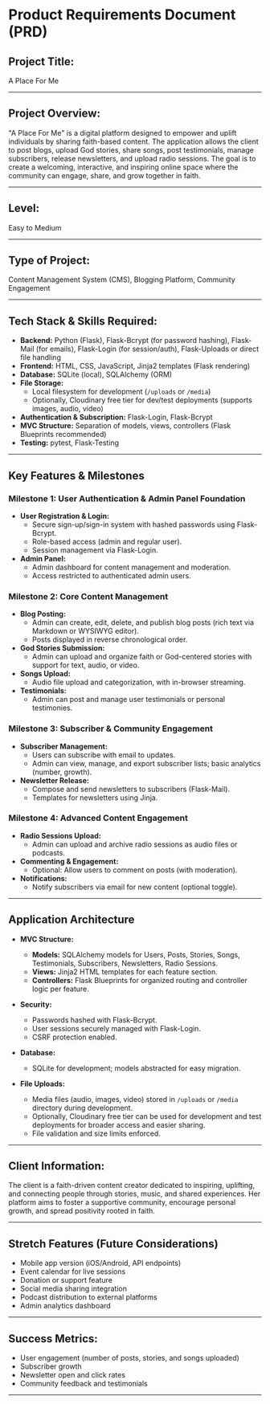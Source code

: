 # Product Requirements Document (PRD)

## Project Title:
A Place For Me

---

## Project Overview:
"A Place For Me" is a digital platform designed to empower and uplift individuals by sharing faith-based content. The application allows the client to post blogs, upload God stories, share songs, post testimonials, manage subscribers, release newsletters, and upload radio sessions. The goal is to create a welcoming, interactive, and inspiring online space where the community can engage, share, and grow together in faith.

---

## Level:
Easy to Medium

---

## Type of Project:
Content Management System (CMS), Blogging Platform, Community Engagement

---

## Tech Stack & Skills Required:
- **Backend:** Python (Flask), Flask-Bcrypt (for password hashing), Flask-Mail (for emails), Flask-Login (for session/auth), Flask-Uploads or direct file handling
- **Frontend:** HTML, CSS, JavaScript, Jinja2 templates (Flask rendering)
- **Database:** SQLite (local), SQLAlchemy (ORM)
- **File Storage:** 
  - Local filesystem for development (`/uploads` or `/media`)
  - Optionally, Cloudinary free tier for dev/test deployments (supports images, audio, video)
- **Authentication & Subscription:** Flask-Login, Flask-Bcrypt
- **MVC Structure:** Separation of models, views, controllers (Flask Blueprints recommended)
- **Testing:** pytest, Flask-Testing

---

## Key Features & Milestones

### Milestone 1: User Authentication & Admin Panel Foundation
- **User Registration & Login:**  
  - Secure sign-up/sign-in system with hashed passwords using Flask-Bcrypt.
  - Role-based access (admin and regular user).
  - Session management via Flask-Login.
- **Admin Panel:**  
  - Admin dashboard for content management and moderation.
  - Access restricted to authenticated admin users.

### Milestone 2: Core Content Management
- **Blog Posting:**  
  - Admin can create, edit, delete, and publish blog posts (rich text via Markdown or WYSIWYG editor).
  - Posts displayed in reverse chronological order.
- **God Stories Submission:**  
  - Admin can upload and organize faith or God-centered stories with support for text, audio, or video.
- **Songs Upload:**  
  - Audio file upload and categorization, with in-browser streaming.
- **Testimonials:**  
  - Admin can post and manage user testimonials or personal testimonies.

### Milestone 3: Subscriber & Community Engagement
- **Subscriber Management:**  
  - Users can subscribe with email to updates.
  - Admin can view, manage, and export subscriber lists; basic analytics (number, growth).
- **Newsletter Release:**  
  - Compose and send newsletters to subscribers (Flask-Mail).
  - Templates for newsletters using Jinja.

### Milestone 4: Advanced Content Engagement
- **Radio Sessions Upload:**  
  - Admin can upload and archive radio sessions as audio files or podcasts.
- **Commenting & Engagement:**  
  - Optional: Allow users to comment on posts (with moderation).
- **Notifications:**  
  - Notify subscribers via email for new content (optional toggle).

---

## Application Architecture

- **MVC Structure:**
  - **Models:** SQLAlchemy models for Users, Posts, Stories, Songs, Testimonials, Subscribers, Newsletters, Radio Sessions.
  - **Views:** Jinja2 HTML templates for each feature section.
  - **Controllers:** Flask Blueprints for organized routing and controller logic per feature.

- **Security:**
  - Passwords hashed with Flask-Bcrypt.
  - User sessions securely managed with Flask-Login.
  - CSRF protection enabled.

- **Database:**
  - SQLite for development; models abstracted for easy migration.

- **File Uploads:**
  - Media files (audio, images, video) stored in `/uploads` or `/media` directory during development.
  - Optionally, Cloudinary free tier can be used for development and test deployments for broader access and easier sharing.
  - File validation and size limits enforced.

---

## Client Information:
The client is a faith-driven content creator dedicated to inspiring, uplifting, and connecting people through stories, music, and shared experiences. Her platform aims to foster a supportive community, encourage personal growth, and spread positivity rooted in faith.

---

## Stretch Features (Future Considerations)
- Mobile app version (iOS/Android, API endpoints)
- Event calendar for live sessions
- Donation or support feature
- Social media sharing integration
- Podcast distribution to external platforms
- Admin analytics dashboard

---

## Success Metrics:
- User engagement (number of posts, stories, and songs uploaded)
- Subscriber growth
- Newsletter open and click rates
- Community feedback and testimonials

---